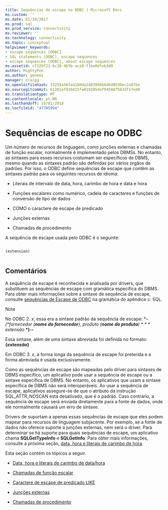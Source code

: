 ```yaml
---
title: Sequências de escape no ODBC | Microsoft Docs
ms.custom: ''
ms.date: 01/19/2017
ms.prod: sql
ms.prod_service: connectivity
ms.reviewer: ''
ms.technology: connectivity
ms.topic: conceptual
helpviewer_keywords:
- escape sequences [ODBC]
- SQL statements [ODBC], escape sequences
- escape sequences [ODBC], about escape sequences
ms.assetid: cf229f21-6c38-4b5b-aca8-f1be0dfeb3d0
author: MightyPen
ms.author: genemi
manager: craigg
ms.openlocfilehash: 33259a56faa19dda2403996b6d6d8930ec2a87be
ms.sourcegitcommit: 61381ef939415fe019285def9450d7583df1fed0
ms.translationtype: MT
ms.contentlocale: pt-BR
ms.lasthandoff: 10/01/2018
ms.locfileid: "47705994"
---
```

# <a name="escape-sequences-in-odbc"></a>Sequências de escape no ODBC
Um número de recursos de linguagem, como junções externas e chamadas de função escalar, normalmente é implementado pelos DBMSs. No entanto, as sintaxes para esses recursos costumam ser específicos de DBMS, mesmo quando as sintaxes padrão são definidas por vários órgãos de padrões. Por isso, o ODBC define sequências de escape que contêm as sintaxes padrão para os seguintes recursos de idioma:  
  
-   Literais de intervalo de data, hora, carimbo de hora e data e hora  
  
-   Funções escalares como numérico, cadeia de caracteres e funções de conversão de tipo de dados  
  
-   COMO o caractere de escape de predicado  
  
-   Junções externas  
  
-   Chamadas de procedimento  
  
 A sequência de escape usada pelo ODBC é o seguinte:  
  
```  
  
(extension)  
  
```  
  
## <a name="remarks"></a>Comentários  
 A sequência de escape é reconhecida e analisada por drivers, que substituem as sequências de escape com gramática específica do DBMS. Para obter mais informações sobre a sintaxe de sequência de escape, consulte [sequências de Escape de ODBC](../../../odbc/reference/appendixes/odbc-escape-sequences.md) na gramática do apêndice c: SQL.  
  
> [!NOTE]  
>  No ODBC 2. *x*, essa era a sintaxe padrão da sequência de escape: **– (\*fornecedor (***nome do fornecedor***), produto (***nome do produto***) * * * extensão*  **\*)--**  
>   
>  Essa sintaxe, além de uma sintaxe abreviada foi definida no formato: **{***extensão***}**  
>   
>  Em ODBC 3. *x*, a forma longa da sequência de escape foi preterida e a forma abreviada é usada exclusivamente.  
  
 Como as sequências de escape são mapeadas pelo driver para sintaxes de DBMS específico, um aplicativo pode usar a sequência de escape ou a sintaxe específica de DBMS. No entanto, os aplicativos que usam a sintaxe específica de DBMS não será interoperáveis. Ao usar a sequência de escape, aplicativos assegure-se de que o atributo da instrução SQL_ATTR_NOSCAN está desativado, que é o padrão. Caso contrário, a sequência de escape será enviada diretamente para a fonte de dados, onde ele normalmente causará um erro de sintaxe.  
  
 Drivers de suportam a apenas essas sequências de escape que eles podem mapear para recursos de linguagem subjacente. Por exemplo, se a fonte de dados não oferece suporte a junções externas, nem será o driver. Para determinar se há suporte para quais sequências de escape, um aplicativo chama **SQLGetTypeInfo** e **SQLGetInfo**. Para obter mais informações, consulte a próxima seção, [data, hora e literais de carimbo de hora](../../../odbc/reference/develop-app/date-time-and-timestamp-literals.md).  
  
 Esta seção contém os tópicos a seguir.  
  
-   [Data, hora e literais de carimbo de data/hora](../../../odbc/reference/develop-app/date-time-and-timestamp-literals.md)  
  
-   [Chamadas de função escalar](../../../odbc/reference/develop-app/scalar-function-calls.md)  
  
-   [Caractere de escape de predicado LIKE](../../../odbc/reference/develop-app/like-predicate-escape-character.md)  
  
-   [Junções externas](../../../odbc/reference/develop-app/outer-joins.md)  
  
-   [Chamadas de procedimento](../../../odbc/reference/develop-app/procedure-calls.md)
